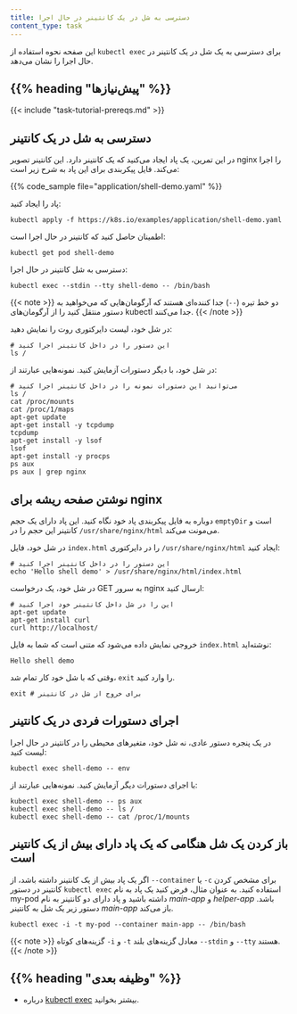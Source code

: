 ```yaml
---
title: دسترسی به شل در یک کانتینر در حال اجرا
content_type: task
---
```


<!-- overview -->

این صفحه نحوه استفاده از `kubectl exec` برای دسترسی به یک شل در یک کانتینر در حال اجرا را نشان می‌دهد.


## {{% heading "پیش‌نیازها" %}}

{{< include "task-tutorial-prereqs.md" >}}


<!-- steps -->

## دسترسی به شل در یک کانتینر

در این تمرین، یک پاد ایجاد می‌کنید که یک کانتینر دارد. این کانتینر تصویر nginx را اجرا می‌کند. فایل پیکربندی برای این پاد به شرح زیر است:

{{% code_sample file="application/shell-demo.yaml" %}}

پاد را ایجاد کنید:

```shell
kubectl apply -f https://k8s.io/examples/application/shell-demo.yaml
```

اطمینان حاصل کنید که کانتینر در حال اجرا است:

```shell
kubectl get pod shell-demo
```

دسترسی به شل کانتینر در حال اجرا:

```shell
kubectl exec --stdin --tty shell-demo -- /bin/bash
```

{{< note >}}
دو خط تیره (`--`) جدا کننده‌ای هستند که آرگومان‌هایی که می‌خواهید به دستور منتقل کنید را از آرگومان‌های kubectl جدا می‌کنند.
{{< /note >}}

در شل خود، لیست دایرکتوری روت را نمایش دهید:

```shell
# این دستور را در داخل کانتینر اجرا کنید
ls /
```

در شل خود، با دیگر دستورات آزمایش کنید. نمونه‌هایی عبارتند از:

```shell
# می‌توانید این دستورات نمونه را در داخل کانتینر اجرا کنید
ls /
cat /proc/mounts
cat /proc/1/maps
apt-get update
apt-get install -y tcpdump
tcpdump
apt-get install -y lsof
lsof
apt-get install -y procps
ps aux
ps aux | grep nginx
```

## نوشتن صفحه ریشه برای nginx

دوباره به فایل پیکربندی پاد خود نگاه کنید. این پاد دارای یک حجم `emptyDir` است و کانتینر این حجم را در `/usr/share/nginx/html` می‌مونت می‌کند.

در شل خود، فایل `index.html` را در دایرکتوری `/usr/share/nginx/html` ایجاد کنید:

```shell
# این دستور را در داخل کانتینر اجرا کنید
echo 'Hello shell demo' > /usr/share/nginx/html/index.html
```

در شل خود، یک درخواست GET به سرور nginx ارسال کنید:

```shell
# این را در شل داخل کانتینر خود اجرا کنید
apt-get update
apt-get install curl
curl http://localhost/
```

خروجی نمایش داده می‌شود که متنی است که شما به فایل `index.html` نوشته‌اید:

```
Hello shell demo
```

وقتی که با شل خود کار تمام شد، `exit` را وارد کنید.

```shell
exit # برای خروج از شل در کانتینر
```

## اجرای دستورات فردی در یک کانتینر

در یک پنجره دستور عادی، نه شل خود، متغیرهای محیطی را در کانتینر در حال اجرا لیست کنید:

```shell
kubectl exec shell-demo -- env
```

با اجرای دستورات دیگر آزمایش کنید. نمونه‌هایی عبارتند از:

```shell
kubectl exec shell-demo -- ps aux
kubectl exec shell-demo -- ls /
kubectl exec shell-demo -- cat /proc/1/mounts
```


<!-- discussion -->

## باز کردن یک شل هنگامی که یک پاد دارای بیش از یک کانتینر است

اگر یک پاد بیش از یک کانتینر داشته باشد، از `--container` یا `-c` برای مشخص کردن کانتینر در دستور `kubectl exec` استفاده کنید. به عنوان مثال، فرض کنید یک پاد به نام my-pod داشته باشید و پاد دارای دو کانتینر به نام _main-app_ و _helper-app_ باشد. دستور زیر یک شل به کانتینر _main-app_ باز می‌کند.

```shell
kubectl exec -i -t my-pod --container main-app -- /bin/bash
```

{{< note >}}
گزینه‌های کوتاه `-i` و `-t` معادل گزینه‌های بلند `--stdin` و `--tty` هستند.
{{< /note >}}


## {{% heading "وظیفه بعدی" %}}


* درباره [kubectl exec](/docs/reference/generated/kubectl/kubectl-commands/#exec) بیشتر بخوانید.